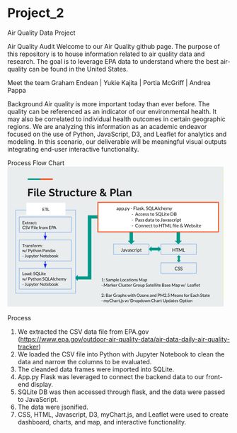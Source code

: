 # Project_2
Air Quality Data Project

Air Quality Audit
Welcome to our Air Quality github page. The purpose of this repository is to house 
information related to air quality data and research. The goal is to leverage EPA data to
understand where the best air-quality can be found in the United States.  

Meet the team
Graham Endean | Yukie Kajita | Portia McGriff | Andrea Pappa 

Background
Air quality is more important today than ever before. 
The quality can be referenced as an indicator of our environmental health. 
It may also be correlated to individual health outcomes in certain geographic regions. 
We are analyzing this information as an academic endeavor focused on the use of Python, JavaScript, D3, and Leaflet for analytics and modeling.
In this scenario, our deliverable will be meaningful visual outputs integrating end-user interactive functionality.  

Process Flow Chart 
![File_Structure](File_Structure.png)


Process
1. We extracted the CSV data file from EPA.gov (https://www.epa.gov/outdoor-air-quality-data/air-data-daily-air-quality-tracker)
2. We loaded the CSV file into Python with Jupyter Notebook to clean the data and narrow the columns to be evaluated.  
3. The cleanded data frames were imported into SQLite. 
4. App.py Flask was leveraged to connect the backend data to our front-end display. 
5. SQLite DB was then accessed through flask, and the data were passed to JavaScript.
6. The data were jsonified. 
7. CSS, HTML, Javascript, D3, myChart.js, and Leaflet were used to create dashboard, charts, and map, and interactive functionality. 

